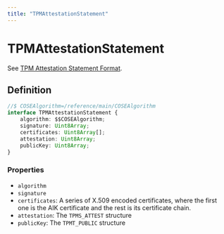 ```yaml
---
title: "TPMAttestationStatement"
---
```


# TPMAttestationStatement

See [TPM Attestation Statement Format](https://www.w3.org/TR/webauthn-2/#sctn-tpm-attestation).

## Definition

```ts
//$ COSEAlgorithm=/reference/main/COSEAlgorithm
interface TPMAttestationStatement {
	algorithm: $$COSEAlgorithm;
	signature: Uint8Array;
	certificates: Uint8Array[];
	attestation: Uint8Array;
	publicKey: Uint8Array;
}
```

### Properties

- `algorithm`
- `signature`
- `certificates`: A series of X.509 encoded certificates, where the first one is the AIK certificate and the rest is its certificate chain.
- `attestation`: The `TPMS_ATTEST` structure
- `publicKey`: The `TPMT_PUBLIC` structure
